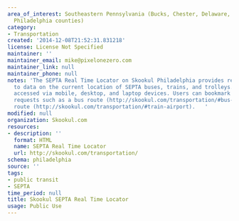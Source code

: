 ```yaml
---
area_of_interest: Southeastern Pennsylvania (Bucks, Chester, Delaware, Montgomery,
  Philadelphia counties)
category:
- Transportation
created: '2014-12-08T21:52:31.831218'
license: License Not Specified
maintainer: ''
maintainer_email: mike@pixelonezero.com
maintainer_link: null
maintainer_phone: null
notes: 'The SEPTA Real Time Locator on Skookul Philadelphia provides real time access
  to data on the current location of SEPTA buses, trains, and trolleys. Data can be
  accessed via mobile, desktop, and laptop devices. Users can bookmark specific data
  requests such as a bus route (http://skookul.com/transportation/#bus-9) or train
  route (http://skookul.com/transportation/#train-airport).   '
modified: null
organization: Skookul.com
resources:
- description: ''
  format: HTML
  name: SEPTA Real Time Locator
  url: http://skookul.com/transportation/
schema: philadelphia
source: ''
tags: 
- public transit
- SEPTA
time_period: null
title: Skookul SEPTA Real Time Locator
usage: Public Use
---
```

